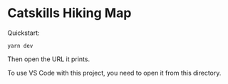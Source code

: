 # Catskills Hiking Map

Quickstart:

    yarn dev

Then open the URL it prints.

To use VS Code with this project, you need to open it from this directory.
